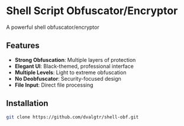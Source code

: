 # Shell Script Obfuscator/Encryptor

A powerful shell obfuscator/encryptor

## Features

-  **Strong Obfuscation**: Multiple layers of protection
-  **Elegant UI**: Black-themed, professional interface
-  **Multiple Levels**: Light to extreme obfuscation
-  **No Deobfuscator**: Security-focused design
-  **File Input**: Direct file processing

## Installation

```bash
git clone https://github.com/dvalgtr/shell-obf.git
